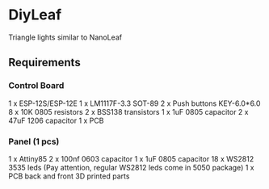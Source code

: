 # DiyLeaf
Triangle lights similar to NanoLeaf

## Requirements

### Control Board
1 x ESP-12S/ESP-12E
1 x LM1117F-3.3 SOT-89
2 x Push buttons KEY-6.0*6.0
8 x 10K 0805 resistors
2 x BSS138 transistors
1 x 1uF 0805 capacitor
2 x 47uF 1206 capacitor
1 x PCB

### Panel (1 pcs)
1  x Attiny85
2  x 100nf 0603 capacitor
1  x 1uF 0805 capacitor
18 x WS2812 3535 leds (Pay attention, regular WS2812 leds come in 5050 package)
1  x PCB
back and front 3D printed parts



